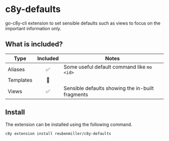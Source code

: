 # c8y-defaults

go-c8y-cli extension to set sensible defaults such as views to focus on the important information only.

## What is included?

|Type|Included|Notes|
|----|:-:|-----|
|Aliases|✅|Some useful default command like `mo <id>`|
|Templates|🔲||
|Views|✅|Sensible defaults showing the in-built fragments|

## Install

The extension can be installed using the following command.

```sh
c8y extension install reubenmiller/c8y-defaults
```
